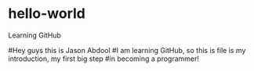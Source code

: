 # hello-world
Learning GitHub

#Hey guys this is Jason Abdool
#I am learning GitHub, so this is file is my introduction, my first big step
#in becoming a programmer!
